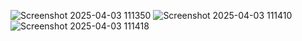 ![Screenshot 2025-04-03 111350](https://github.com/user-attachments/assets/eb487012-3089-4e0f-9cdc-beda64f6db9b)
![Screenshot 2025-04-03 111410](https://github.com/user-attachments/assets/31245965-a108-485f-a7f1-6bbca34fc871)
![Screenshot 2025-04-03 111418](https://github.com/user-attachments/assets/54878b67-89c6-4d59-bf6e-d55b6e486bd7)
